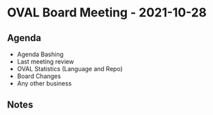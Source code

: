 # OVAL Board Meeting - 2021-10-28
## Agenda
- Agenda Bashing
- Last meeting review
- OVAL Statistics (Language and Repo)
- Board Changes
- Any other business

## Notes
